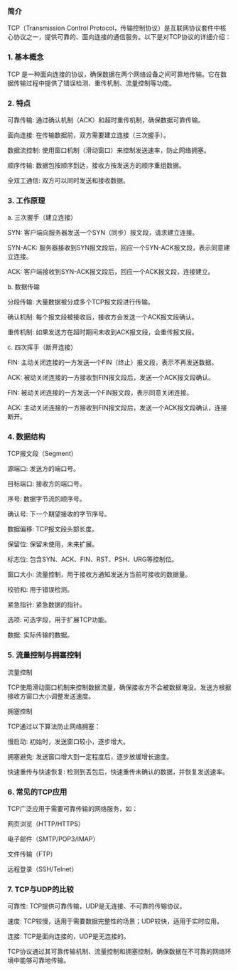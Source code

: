 ### 简介

TCP（Transmission Control Protocol，传输控制协议）是互联网协议套件中核心协议之一，提供可靠的、面向连接的通信服务。以下是对TCP协议的详细介绍：

### 1. 基本概念

TCP 是一种面向连接的协议，确保数据在两个网络设备之间可靠地传输。它在数据传输过程中提供了错误检测、重传机制、流量控制等功能。

### 2. 特点

可靠传输: 通过确认机制（ACK）和超时重传机制，确保数据可靠传输。

面向连接: 在传输数据前，双方需要建立连接（三次握手）。

数据流控制: 使用窗口机制（滑动窗口）来控制发送速率，防止网络拥塞。

顺序传输: 数据包按顺序到达，接收方按发送方的顺序重组数据。

全双工通信: 双方可以同时发送和接收数据。

### 3. 工作原理

a. 三次握手（建立连接）

SYN: 客户端向服务器发送一个SYN（同步）报文段，请求建立连接。

SYN-ACK: 服务器接收到SYN报文段后，回应一个SYN-ACK报文段，表示同意建立连接。

ACK: 客户端接收到SYN-ACK报文段后，回应一个ACK报文段，连接建立。

b. 数据传输

分段传输: 大量数据被分成多个TCP报文段进行传输。

确认机制: 每个报文段被接收后，接收方会发送一个ACK报文段确认。

重传机制: 如果发送方在超时期间未收到ACK报文段，会重传报文段。

c. 四次挥手（断开连接）

FIN: 主动关闭连接的一方发送一个FIN（终止）报文段，表示不再发送数据。

ACK: 被动关闭连接的一方接收到FIN报文段后，发送一个ACK报文段确认。

FIN: 被动关闭连接的一方发送一个FIN报文段，表示同意关闭连接。

ACK: 主动关闭连接的一方接收到FIN报文段后，发送一个ACK报文段确认，连接断开。

### 4. 数据结构

TCP报文段（Segment）

源端口: 发送方的端口号。

目标端口: 接收方的端口号。

序号: 数据字节流的顺序号。

确认号: 下一个期望接收的字节序号。

数据偏移: TCP报文段头部长度。

保留位: 保留未使用，未来扩展。

标志位: 包含SYN、ACK、FIN、RST、PSH、URG等控制位。

窗口大小: 流量控制，用于接收方通知发送方当前可接收的数据量。

校验和: 用于错误检测。

紧急指针: 紧急数据的指针。

选项: 可选字段，用于扩展TCP功能。

数据: 实际传输的数据。

### 5. 流量控制与拥塞控制

流量控制

TCP使用滑动窗口机制来控制数据流量，确保接收方不会被数据淹没。发送方根据接收方窗口大小调整发送速度。

拥塞控制

TCP通过以下算法防止网络拥塞：

慢启动: 初始时，发送窗口较小，逐步增大。

拥塞避免: 发送窗口增大到一定程度后，逐步放缓增长速度。

快速重传与快速恢复: 检测到丢包后，快速重传未确认的数据，并恢复发送速率。

### 6. 常见的TCP应用

TCP广泛应用于需要可靠传输的网络服务，如：

网页浏览（HTTP/HTTPS）

电子邮件（SMTP/POP3/IMAP）

文件传输（FTP）

远程登录（SSH/Telnet）

### 7. TCP与UDP的比较

可靠性: TCP提供可靠传输，UDP是无连接、不可靠的传输协议。

速度: TCP较慢，适用于需要数据完整性的场景；UDP较快，适用于实时应用。

连接: TCP是面向连接的，UDP是无连接的。

TCP协议通过其可靠传输机制、流量控制和拥塞控制，确保数据在不可靠的网络环境中能够可靠地传输。
